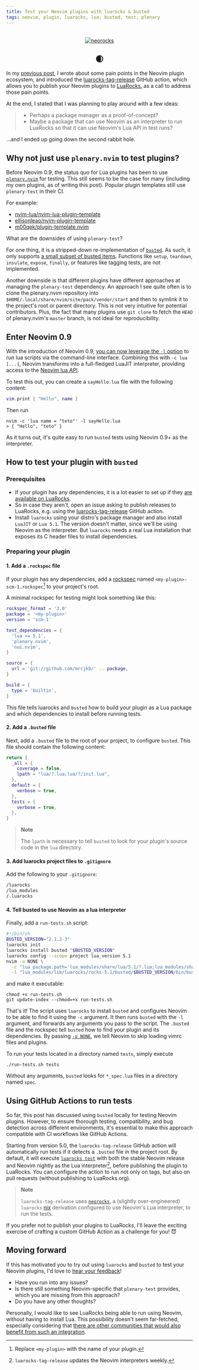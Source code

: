 ```yaml
---
title: Test your Neovim plugins with luarocks & busted
tags: neovim, plugin, luarocks, lua, busted, test, plenary
---
```


<!-- markdownlint-disable -->
<br />
<div align="center">
  <a href="https://github.com/nvim-neorocks/neorocks">
    <img src="https://avatars.githubusercontent.com/u/124081866?s=400&u=0da379a468d46456477a1f68048b020cf7a99f34&v=4" alt="neorocks">
  </a>
  <h2>🌒</h>
</div>
<!-- markdownlint-restore -->

In my [previous post](https://mrcjkb.dev/posts/2023-01-10-luarocks-tag-release.html),
I wrote about some pain points in the Neovim plugin ecosystem,
and introduced the [luarocks-tag-release](https://github.com/marketplace/actions/luarocks-tag-release)
GitHub action, which allows you to publish your Neovim plugins to [LuaRocks](https://luarocks.org/),
as a call to address those pain points.

At the end, I stated that I was planning to play around with a few ideas:

> - Perhaps a package manager as a proof-of-concept?
> - Maybe a package that can use Neovim as an interpreter to run LuaRocks
>   so that it can use Neovim's Lua API in test runs?

...and I ended up going down the second rabbit hole.

## Why not just use `plenary.nvim` to test plugins?

Before Neovim 0.9, the status quo for Lua plugins has been to use [`plenary.nvim`](https://github.com/nvim-lua/plenary.nvim)
for testing.
This still seems to be the case for many (including my own plugins, as of writing this post).
Popular plugin templates still use `plenary-test` in their CI.

For example:

- [nvim-lua/nvim-lua-plugin-template](https://github.com/nvim-lua/nvim-lua-plugin-template/blob/57565ed685c1fe2d16022b2d128092becac802eb/.github/workflows/tests.yml#L26)
- [ellisonleao/nvim-plugin-template](https://github.com/ellisonleao/nvim-plugin-template/blob/29d9752/Makefile)
- [m00qek/plugin-template.nvim](https://github.com/m00qek/plugin-template.nvim/blob/704ad7b/test/Makefile)

What are the downsides of using `plenary-test`?

For one thing, it is a stripped-down re-implementation of [`busted`](https://lunarmodules.github.io/busted/).
As such, it only supports [a small subset of busted items](https://github.com/nvim-lua/plenary.nvim/blob/499e0743cf5e8075cd32af68baa3946a1c76adf1/doc/plenary-test.txt#LL55C1-L64C1).
Functions like `setup`, `teardown`, `insulate`, `expose`, `finally`,
or features like tagging tests, are not implemented.

Another downside is that different plugins have different approaches at managing the
`plenary-test` dependency. An approach I see quite often is to clone the plenary.nvim
repository into `$HOME/.local/share/nvim/site/pack/vendor/start`
and then to symlink it to the project's root or parent directory.
This is not very intuitive for potential contributors.
Plus, the fact that many plugins use `git clone` to fetch the `HEAD` of plenary.nvim's
`master` branch, is not ideal for reproducibility.

## Enter Neovim 0.9

With the introduction of Neovim 0.9, [you can now leverage the `-l` option](https://neovim.io/doc/user/starting.html#-l)
to run lua scripts via the command-line interface.
Combining this with `-c lua [...]`, Neovim transforms into a full-fledged LuaJIT interpreter,
providing access to the [Neovim lua API](https://neovim.io/doc/user/lua.html).

To test this out, you can create a `sayHello.lua` file with the following content:

```lua
vim.print { "Hello", name }
```

Then run

```console
nvim -c 'lua name = "teto"' -l sayHello.lua
> { "Hello", "teto" }
```

As it turns out, it's quite easy to run `busted` tests using Neovim 0.9+ as the interpreter.

## How to test your plugin with `busted`

### Prerequisites

- If your plugin has any dependencies, it is a lot easier to set up
  if they [are available on LuaRocks](https://luarocks.org/labels/neovim).
- So in case they aren't, open an issue asking to publish releases to LuaRocks,
  e.g. using the [luarocks-tag-release](https://github.com/marketplace/actions/luarocks-tag-release)
  GitHub action.
- Install `luarocks` using your distro's package manager
  and also install `LuaJIT` or `Lua 5.1`.
  The version doesn't matter, since we'll be using Neovim as the interpreter.
  But `luarocks` needs a real Lua installation that exposes its C header files to
  install dependencies.

### Preparing your plugin

#### 1. Add a `.rockspec` file

If your plugin has any dependencies, add a [rockspec](https://github.com/luarocks/luarocks/wiki/Rockspec-format)
named `<my-plugin>-scm-1.rockspec`[^1] to your project's root.

[^1]: Replace `<my-plugin>` with the name of your plugin.

A minimal rockspec for testing might look something like this:

```lua
rockspec_format = '3.0'
package = '<my-plugin>'
version = 'scm-1'

test_dependencies = {
  'lua >= 5.1',
  'plenary.nvim',
  'nui.nvim',
}

source = {
  url = 'git://github.com/mrcjkb/' .. package,
}

build = {
  type = 'builtin',
}
```

This file tells luarocks and `busted` how to build your plugin as a Lua package
and which dependencies to install before running tests.

#### 2. Add a `.busted` file

Next, add a `.busted` file to the root of your project, to configure `busted`.
This file should contain the following content:

```lua
return {
  _all = {
    coverage = false,
    lpath = "lua/?.lua;lua/?/init.lua",
  },
  default = {
    verbose = true,
  },
  tests = {
    verbose = true,
  },
}
```

> **Note**
>
> The `lpath` is necessary to tell `busted` to look for your plugin's source
> code in the `lua` directory.

#### 3. Add luarocks project files to `.gitignore`

Add the following to your `.gitignore`:

```sh
/luarocks
/lua_modules
/.luarocks
```

#### 4. Tell busted to use Neovim as a lua interpreter

Finally, add a `run-tests.sh` script:

<!-- markdownlint-disable -->
```sh
#!/bin/sh
BUSTED_VERSION="2.1.2-3"
luarocks init
luarocks install busted "$BUSTED_VERSION"
luarocks config --scope project lua_version 5.1
nvim -u NONE \
  -c "lua package.path='lua_modules/share/lua/5.1/?.lua;lua_modules/share/lua/5.1/?/init.lua;'..package.path;package.cpath='lua_modules/lib/lua/5.1/?.so;'..package.cpath;local k,l,_=pcall(require,'luarocks.loader') _=k and l.add_context('busted','$BUSTED_VERSION')" \
  -l "lua_modules/lib/luarocks/rocks-5.1/busted/$BUSTED_VERSION/bin/busted" "$@"
```
<!-- markdownlint-restore -->

and make it executable:

```console
chmod +x run-tests.sh
git update-index --chmod=+x run-tests.sh
```

That's it! The script uses `luarocks` to install `busted` and configures
Neovim to be able to find it using the `-c` argument.
It then runs `busted` with the `-l` argument,
and forwards any arguments you pass to the script.
The `.busted` file and the rockspec tell `busted` how to find your plugin
and its dependencies.
By passing [`-u NONE`](https://neovim.io/doc/user/starting.html),
we tell Neovim to skip loading vimrc files and plugins.

To run your tests located in a directory named `tests`, simply execute

```console
./run-tests.sh tests
```

Without any arguments, `busted` looks for `*_spec.lua` files in
a directory named `spec`.


## Using GitHub Actions to run tests

So far, this post has discussed using `busted` locally for testing Neovim plugins.
However, to ensure thorough testing, compatibility, and bug detection across different environments,
it's essential to make this approach compatible with CI workflows like GitHub Actions.

Starting from version 5.0, the `luarocks-tag-release` GitHub action will automatically
run tests if it detects a `.busted` file in the project root.
By default, it will execute [`luarocks test`](https://github.com/luarocks/luarocks/wiki/test)
with both the stable Neovim release and Neovim nightly as the Lua interpreter[^2],
before publishing the plugin to LuaRocks.
You can configure the action to run not only on tags, but also on pull requests (without
publishing to LuaRocks.org).

[^2]: `luarocks-tag-release` updates the Neovim interpreters weekly.

> **Note**
>
> `luarocks-tag-release` uses [`neorocks`](https://github.com/nvim-neorocks/neorocks),
> a (slightly over-engineered) `luarocks` [nix](https://nixos.org/) derivation
> configured to use Neovim's Lua interpreter, to run the tests.

If you prefer not to publish your plugins to LuaRocks,
I'll leave the exciting exercise of crafting a custom GitHub Action
as a challenge for you! 😈

## Moving forward

If this has motivated you to try out using `luarocks` and `busted` to test your Neovim plugins,
I'd love to [hear your feedback](https://github.com/nvim-neorocks/luarocks-tag-release/discussions/categories/feedback)!

- Have you run into any issues?
- Is there still something Neovim-specific that `plenary-test` provides,
  which you are missing from this approach?
- Do you have any other thoughts?

Personally, I would like to see LuaRocks being able to run using Neovim,
without having to install Lua.
This possibility doesn't seem far-fetched, especially considering that
[there are other communities that would also benefit from such an integration](https://github.com/luarocks/luarocks/issues/1499#issuecomment-1492486727).
